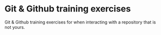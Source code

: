 # Git & Github training exercises
Git & Github training exercises for when interacting with a repository that is not yours.
